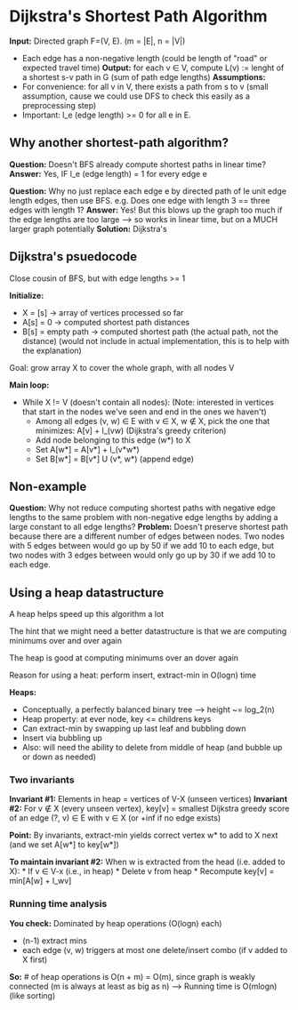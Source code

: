 # Dijkstra's Shortest Path Algorithm
__Input:__ Directed graph F=(V, E).  (m = |E|, n = |V|)
* Each edge has a non-negative length (could be length of "road" or expected travel time)
__Output:__ for each v ∈ V, compute L(v) := lenght of a shortest s-v path in G (sum of path edge lengths)
__Assumptions:__
* For convenience: for all v in V, there exists a path from s to v (small assumption, cause we could use DFS to check this easily as a preprocessing step)
* Important: l_e (edge length) >= 0 for all e in E.

## Why another shortest-path algorithm?
__Question:__ Doesn't BFS already compute shortest paths in linear time?
__Answer:__ Yes, IF l_e (edge length) = 1 for every edge e

__Question:__ Why no just replace each edge e by directed path of le unit edge length edges, then use BFS. e.g. Does one edge with length 3 == three edges with length 1?
__Answer:__ Yes! But this blows up the graph too much if the edge lengths are too large --> so works in linear time, but on a MUCH larger graph potentially
__Solution:__ Dijkstra's

## Dijkstra's psuedocode
Close cousin of BFS, but with edge lengths >= 1

__Initialize:__
* X = [s] -> array of vertices processed so far
* A[s] = 0 -> computed shortest path distances
* B[s] = empty path -> computed shortest path (the actual path, not the distance) (would not include in actual implementation, this is to help with the explanation)

Goal: grow array X to cover the whole graph, with all nodes V

__Main loop:__
* While X != V (doesn't contain all nodes):
    (Note: interested in vertices that start in the nodes we've seen and end in the ones we haven't)
    * Among all edges (v, w) ∈ E with v ∈ X, w ∉ X, pick the one that minimizes: A[v] + l_(vw) (Dijkstra's greedy criterion)
    * Add node belonging to this edge (w*) to X
    * Set A[w*] = A[v*] + l_(v\*w*)
    * Set B[w*] = B[v*] U (v*, w*) (append edge)

## Non-example
__Question:__ Why not reduce computing shortest paths with negative edge lengths to the same problem with non-negative edge lengths by adding a large constant to all edge lengths?
__Problem:__ Doesn't preserve shortest path because there are a different number of edges between nodes. Two nodes with 5 edges between would go up by 50 if we add 10 to each edge, but two nodes with 3 edges between would only go up by 30 if we add 10 to each edge.

## Using a heap datastructure
A heap helps speed up this algorithm a lot

The hint that we might need a better datastructure is that we are computing minimums over and over again

The heap is good at computing minimums over an dover again

Reason for using a heat: perform insert, extract-min in O(logn) time

__Heaps:__
* Conceptually, a perfectly balanced binary tree --> height ~= log_2(n)
* Heap property: at ever node, key <= childrens keys
* Can extract-min by swapping up last leaf and bubbling down
* Insert via bubbling up
* Also: will need the ability to delete from middle of heap (and bubble up or down as needed)

### Two invariants
__Invariant #1:__ Elements in heap = vertices of V-X (unseen vertices)
__Invariant #2:__ For v ∉ X (every unseen vertex), key[v] = smallest Dijkstra greedy score of an edge (?, v) ∈ E with v ∈ X (or +inf if no edge exists)

__Point:__ By invariants, extract-min yields correct vertex w* to add to X next (and we set A[w*] to key[w*])

__To maintain invariant #2:__ When w is extracted from the head (i.e. added to X):
    * If v ∈ V-x (i.e., in heap)
        * Delete v from heap
        * Recompute key[v] = min[A[w] + l_wv]

### Running time analysis
__You check:__ Dominated by heap operations (O(logn) each)
* (n-1) extract mins
* each edge (v, w) triggers at most one delete/insert combo (if v added to X first)

__So:__ # of heap operations is O(n + m) = O(m), since graph is weakly connected (m is always at least as big as n)
--> Running time is O(mlogn) (like sorting)
